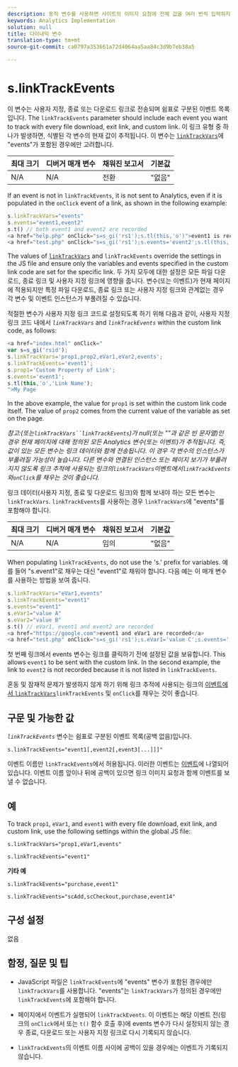 ```yaml
---
description: 동적 변수를 사용하면 사이트의 이미지 요청에 전체 값을 여러 번씩 입력하지 않고도 한 변수에서 다른 변수로 값을 복사할 수 있습니다.
keywords: Analytics Implementation
solution: null
title: 다이내믹 변수
translation-type: tm+mt
source-git-commit: ca0797a353661a72d4064aa5aa84c3d9b7eb38a5

---
```



# s.linkTrackEvents

이 변수는 사용자 지정, 종료 또는 다운로드 링크로 전송되며 쉼표로 구분된 이벤트 목록입니다. The `linkTrackEvents` parameter should include each event you want to track with every file download, exit link, and custom link. 이 링크 유형 중 하나가 발생하면, 식별된 각 변수의 현재 값이 추적됩니다. 이 변수는 [`linkTrackVars`](https://docs.adobe.com/content/help/en/analytics/implementation/javascript-implementation/variables-analytics-reporting/config-var/s-linktrackvars.html)에 "events"가 포함된 경우에만 고려합니다.

| 최대 크기 | 디버거 매개 변수 | 채워진 보고서 | 기본값 |
|---|---|---|---|
| N/A | N/A | 전환 | "없음" |

If an event is not in `linkTrackEvents`, it is not sent to Analytics, even if it is populated in the `onClick` event of a link, as shown in the following example:

```js
s.linkTrackVars="events" 
s.events="event1,event2" 
s.t() // both event1 and event2 are recorded 
<a href="help.php" onClick="s=s_gi('rs1');s.tl(this,'o')">event1 is recorded</a> 
<a href="test.php" onClick="s=s_gi('rs1');s.events='event2';s.tl(this,'o')">No events are recorded</a> 
```

The values of [`linkTrackVars`](https://docs.adobe.com/content/help/en/analytics/implementation/javascript-implementation/variables-analytics-reporting/config-var/s-linktrackvars.html) and `linkTrackEvents` override the settings in the JS file and ensure only the variables and events specified in the custom link code are set for the specific link. 두 가지 모두에 대한 설정은 모든 파일 다운로드, 종료 링크 및 사용자 지정 링크에 영향을 줍니다. 변수(또는 이벤트)가 현재 페이지에 적용되지만 특정 파일 다운로드, 종료 링크 또는 사용자 지정 링크와 관계없는 경우 각 변수 및 이벤트 인스턴스가 부풀려질 수 있습니다.

적절한 변수가 사용자 지정 링크 코드로 설정되도록 하기 위해 다음과 같이, 사용자 지정 링크 코드 내에서  *`linkTrackVars`* and *`linkTrackEvents`* within the custom link code, as follows:

```js
<a href="index.html" onClick=" 
var s=s_gi('rsid'); 
s.linkTrackVars='prop1,prop2,eVar1,eVar2,events'; 
s.linkTrackEvents='event1'; 
s.prop1='Custom Property of Link'; 
s.events='event1'; 
s.tl(this,'o','Link Name'); 
">My Page 
```

In the above example, the value for `prop1` is set within the custom link code itself. The value of `prop2` comes from the current value of the variable as set on the page.

*참고:(또는`linkTrackVars``linkTrackEvents`)가 null(또는 ""과 같은 빈 문자열)인 경우 현재 페이지에 대해 정의된 모든 Analytics 변수(또는 이벤트)가 추적됩니다. 즉, 값이 있는 모든 변수는 링크 데이터와 함께 전송됩니다. 이 경우 각 변수의 인스턴스가 부풀려질 가능성이 높습니다. 다른 변수와 연결된 인스턴스 또는 페이지 보기가 부풀려지지 않도록 링크 추적에 사용되는 링크의`linkTrackVars`이벤트에서`linkTrackEvents`와`onClick`를 채우는 것이 좋습니다.*

링크 데이터(사용자 지정, 종료 및 다운로드 링크)와 함께 보내야 하는 모든 변수는 `linkTrackVars`. `linkTrackEvents`를 사용하는 경우 `linkTrackVars`에 "events"를 포함해야 합니다.

| 최대 크기 | 디버거 매개 변수 | 채워진 보고서 | 기본값 |
|---|---|---|---|
| N/A | N/A | 임의 | "없음" |

When populating `linkTrackEvents`, do not use the 's.' prefix for variables. 예를 들어 "s.event1"로 채우는 대신 "event1"로 채워야 합니다. 다음 예는 이 매개 변수를 사용하는 방법을 보여 줍니다.

```js
s.linkTrackVars="eVar1,events" 
s.linkTrackEvents="event1" 
s.events="event1" 
s.eVar1="value A" 
s.eVar2="value B" 
s.t() // eVar1, event1 and event2 are recorded 
<a href="https://google.com">event1 and eVar1 are recorded</a> 
<a href="test.php" onClick="s=s_gi('rs1');s.eVar1='value C';s.events='';s.tl(this,'o')">eVar1 is recorded</a> 
```

첫 번째 링크에서 events 변수는 링크를 클릭하기 전에 설정된 값을 보유합니다. This allows `event1` to be sent with the custom link. In the second example, the link to `event2` is not recorded because it is not listed in `linkTrackEvents`.

혼동 및 잠재적 문제가 발생하지 않게 하기 위해 링크 추적에 사용되는 링크의 [ 이벤트에서 `linkTrackVars`](https://docs.adobe.com/content/help/en/analytics/implementation/javascript-implementation/variables-analytics-reporting/config-var/s-linktrackvars.html)`linkTrackEvents` 및 `onClick`를 채우는 것이 좋습니다.

## 구문 및 가능한 값

*`linkTrackEvents`* 변수는 쉼표로 구분된 이벤트 목록(공백 없음)입니다.

```
s.linkTrackEvents="event1[,event2[,event3[...]]]"
```

이벤트 이름만 `linkTrackEvents`에서 허용됩니다. 이러한 이벤트는 [이벤트](https://docs.adobe.com/content/help/en/analytics/implementation/analytics-basics/ref-events.html)에 나열되어 있습니다. 이벤트 이름 앞이나 뒤에 공백이 있으면 링크 이미지 요청과 함께 이벤트를 보낼 수 없습니다.

## 예

To track `prop1`, `eVar1`, and `event1` with every file download, exit link, and custom link, use the following settings within the global JS file:

```
s.linkTrackVars="prop1,eVar1,events"
```

```
s.linkTrackEvents="event1"
```

**기타 예**

```
s.linkTrackEvents="purchase,event1"
```

```
s.linkTrackEvents="scAdd,scCheckout,purchase,event14"
```

## 구성 설정

없음

## 함정, 질문 및 팁

* JavaScript 파일은 `linkTrackEvents`에 "events" 변수가 포함된 경우에만 `linkTrackVars`를 사용합니다. "events"는 `linkTrackVars`가 정의된 경우에만 `linkTrackEvents`에 포함해야 합니다.

* 페이지에서 이벤트가 실행되어 `linkTrackEvents`. 이 이벤트는 해당 이벤트 전(링크의 `onClick`에서 또는 `t()` 함수 호출 후)에 events 변수가 다시 설정되지 않는 경우 종료, 다운로드 또는 사용자 지정 링크로 다시 기록되지 않습니다.

* `linkTrackEvents`의 이벤트 이름 사이에 공백이 있을 경우에는 이벤트가 기록되지 않습니다.
